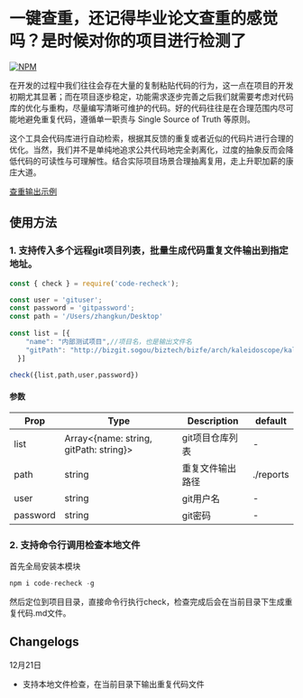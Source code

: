 # 一键查重，还记得毕业论文查重的感觉吗？是时候对你的项目进行检测了

[![NPM](https://nodei.co/npm/code-recheck.png)](https://nodei.co/npm/code-recheck/)

在开发的过程中我们往往会存在大量的复制粘贴代码的行为，这一点在项目的开发初期尤其显著；而在项目逐步稳定，功能需求逐步完善之后我们就需要考虑对代码库的优化与重构，尽量编写清晰可维护的代码。好的代码往往是在合理范围内尽可能地避免重复代码，遵循单一职责与 Single Source of Truth 等原则。

这个工具会代码库进行自动检索，根据其反馈的重复或者近似的代码片进行合理的优化。当然，我们并不是单纯地追求公共代码地完全剥离化，过度的抽象反而会降低代码的可读性与可理解性。结合实际项目场景合理抽离复用，走上升职加薪的康庄大道。

[查重输出示例](./reports/case.md)


## 使用方法
### 1. 支持传入多个远程git项目列表，批量生成代码重复文件输出到指定地址。

```js
const { check } = require('code-recheck');

const user = 'gituser';
const password = 'gitpassword';
const path = '/Users/zhangkun/Desktop'
 
const list = [{
    "name": "内部测试项目",//项目名，也是输出文件名
    "gitPath": "http://bizgit.sogou/biztech/bizfe/arch/kaleidoscope/kaleidoscope-fe.git",
  }]

check({list,path,user,password})
```

#### 参数

| Prop     | Type   | Description  | default | 
| -------- | ------ | ------------ | ------- |
| list    | Array<{name: string, gitPath: string}> | git项目仓库列表  | -       |
| path | string   | 重复文件输出路径 | ./reports    |
| user | string   | git用户名 | -     |
| password | string   | git密码 | -     |

### 2. 支持命令行调用检查本地文件
首先全局安装本模块
```js
npm i code-recheck -g
```
然后定位到项目目录，直接命令行执行check，检查完成后会在当前目录下生成重复代码.md文件。

## Changelogs
 12月21日
 - 支持本地文件检查，在当前目录下输出重复代码文件

